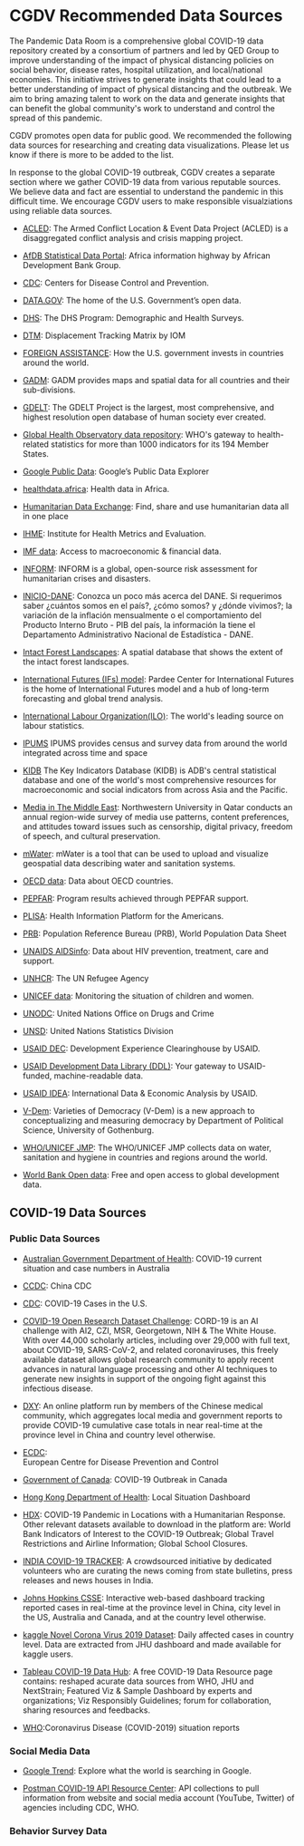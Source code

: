 # CGDV Recommended Data Sources
The Pandemic Data Room is a comprehensive global COVID-19 data repository created by a consortium of partners and led by QED Group to improve understanding of the impact of physical distancing policies on social behavior, disease rates, hospital utilization, and local/national economies. This initiative strives to generate insights that could lead to a better understanding of impact of physical distancing and the outbreak. We aim to bring amazing talent to work on the data and generate insights that can benefit the global community's work to understand and control the spread of this pandemic.

CGDV promotes open data for public good. We recommended the following data sources for researching and creating data visualizations. Please let us know if there is more to be added to the list.

In response to the global COVID-19 outbreak, CGDV creates a separate section where we gather COVID-19 data from various reputable sources. We believe data and fact are essential to understand the pandemic in this difficult time. We encourage CGDV users to make responsible visualziations using reliable data sources.

* [ACLED](https://www.acleddata.com/): The Armed Conflict Location & Event Data Project (ACLED) is a disaggregated conflict analysis and crisis mapping project.

* [AfDB Statistical Data Portal](http://dataportal.opendataforafrica.org/): Africa information highway by African Development Bank Group.

* [CDC](https://data.cdc.gov/): Centers for Disease Control and Prevention.

* [DATA.GOV](https://www.data.gov/): The home of the U.S. Government’s open data.

* [DHS](https://dhsprogram.com/Data/): The DHS Program: Demographic and Health Surveys.

* [DTM](https://www.globaldtm.info/): Displacement Tracking Matrix by IOM

* [FOREIGN ASSISTANCE](https://foreignassistance.gov/): How the U.S. government invests in countries around the world.

* [GADM](https://gadm.org/): GADM provides maps and spatial data for all countries and their sub-divisions.

* [GDELT](https://www.gdeltproject.org/data.html): The GDELT Project is the largest, most comprehensive, and highest resolution open database of human society ever created.

* [Global Health Observatory data repository](http://apps.who.int/gho/data/node.home): WHO's gateway to health-related statistics for more than 1000 indicators for its 194 Member States.


* [Google Public Data](https://www.google.com/publicdata/directory): Google’s Public Data Explorer

* [healthdata.africa](http://healthdata.africa/): Health data in Africa.

* [Humanitarian Data Exchange](https://data.humdata.org/): Find, share and use humanitarian data all in one place

* [IHME](http://www.healthdata.org/): Institute for Health Metrics and Evaluation.

* [IMF data](https://data.imf.org/): Access to macroeconomic & financial data.

* [INFORM](http://www.inform-index.org/): INFORM is a global, open-source risk assessment for humanitarian crises and disasters. 

* [INICIO-DANE](https://www.dane.gov.co/): Conozca un poco más acerca del DANE. Si requerimos saber ¿cuántos somos en el país?, ¿cómo somos? y ¿dónde vivimos?; la variación de la inflación mensualmente o el comportamiento del Producto Interno Bruto - PIB del país, la información la tiene el Departamento Administrativo Nacional de Estadística - DANE.

* [Intact Forest Landscapes](http://www.intactforests.org/data.ifl.html): A spatial database that shows the extent of the intact forest landscapes.

* [International Futures (IFs) model](https://pardee.du.edu/access-ifs): Pardee Center for International Futures is the home of International Futures model and a hub of long-term forecasting and global trend analysis.

* [International Labour Organization(ILO)](https://www.ilo.org/global/statistics-and-databases/lang--en/index.htm): The world's leading source on labour statistics.

* [IPUMS](https://www.ipums.org/) IPUMS provides census and survey data from around the world integrated across time and space

* [KIDB](https://kidb.adb.org/kidb/) The Key Indicators Database (KIDB) is ADB's central statistical database and one of the world's most comprehensive resources for macroeconomic and social indicators from across Asia and the Pacific.

* [Media in The Middle East](http://www.mideastmedia.org/): Northwestern University in Qatar conducts an annual region-wide survey of media use patterns, content preferences, and attitudes toward issues such as censorship, digital privacy, freedom of speech, and cultural preservation.

* [mWater](https://portal.mwater.co/#/entities): mWater is a tool that can be used to upload and visualize geospatial data describing water and sanitation systems.

* [OECD data](https://data.oecd.org/): Data about OECD countries.

* [PEPFAR](https://data.pepfar.gov/): Program results achieved through PEPFAR support.

* [PLISA](http://www.paho.org/data/index.php/en/): Health Information Platform for the Americans.

* [PRB](https://www.prb.org/): Population Reference Bureau (PRB), World Population Data Sheet

* [UNAIDS AIDSinfo](http://aidsinfo.unaids.org/): Data about HIV prevention, treatment, care and support. 

* [UNHCR](https://www.unhcr.org/en-us/data.html): The UN Refugee Agency

* [UNICEF data](https://data.unicef.org/): Monitoring the situation of children and women.

* [UNODC](https://dataunodc.un.org/): United Nations Office on Drugs and Crime 

* [UNSD](https://unstats.un.org/home/): United Nations Statistics Division

* [USAID DEC](https://dec.usaid.gov/dec/home/Default.aspx): Development Experience Clearinghouse by USAID.

* [USAID Development Data Library (DDL)](https://data.usaid.gov/): Your gateway to USAID-funded, machine-readable data.

* [USAID IDEA](https://idea.usaid.gov/): International Data & Economic Analysis by USAID.

* [V-Dem](https://www.v-dem.net/en/): Varieties of Democracy (V-Dem) is a new approach to conceptualizing and measuring democracy by Department of Political Science, University of Gothenburg.

* [WHO/UNICEF JMP](https://washdata.org/data): The WHO/UNICEF JMP collects data on water, sanitation and hygiene in countries and regions around the world.

* [World Bank Open data](https://data.worldbank.org/): Free and open access to global development data.

## COVID-19 Data Sources

### Public Data Sources
* [Australian Government Department of Health](https://www.health.gov.au/news/health-alerts/novel-coronavirus-2019-ncov-health-alert/coronavirus-covid-19-current-situation-and-case-numbers): COVID-19 current situation and case numbers in Australia

* [CCDC](http://weekly.chinacdc.cn/news/TrackingtheEpidemic.htm): China CDC

* [CDC](https://www.cdc.gov/coronavirus/2019-ncov/index.html): COVID-19 Cases in the U.S.

* [COVID-19 Open Research Dataset Challenge](https://www.kaggle.com/allen-institute-for-ai/CORD-19-research-challenge#metadata.csv): CORD-19 is an AI challenge with AI2, CZI, MSR, Georgetown, NIH & The White House. With over 44,000 scholarly articles, including over 29,000 with full text, about COVID-19, SARS-CoV-2, and related coronaviruses, this freely available dataset allows global research community to apply recent advances in natural language processing and other AI techniques to generate new insights in support of the ongoing fight against this infectious disease.

* [DXY](https://ncov.dxy.cn/ncovh5/view/pneumonia): An online platform run by members of the Chinese medical community, which aggregates local media and government reports to provide COVID-19 cumulative case totals in near real-time at the province level in China and country level otherwise.

* [ECDC](https://www.ecdc.europa.eu/en/geographical-distribution-2019-ncov-cases): 	
European Centre for Disease Prevention and Control

* [Government of Canada](https://www.canada.ca/en/public-health/services/diseases/2019-novel-coronavirus-infection/symptoms.html): COVID-19 Outbreak in Canada

* [Hong Kong Department of Health](https://www.coronavirus.gov.hk/eng/index.html): Local Situation Dashboard

* [HDX](https://data.humdata.org/event/covid-19): COVID-19 Pandemic in Locations with a Humanitarian Response. Other relevant datasets available to download in the platform are: World Bank Indicators of Interest to the COVID-19 Outbreak; Global Travel Restrictions and Airline Information; Global School Closures.

* [INDIA COVID-19 TRACKER](https://www.covid19india.org/): A crowdsourced initiative by dedicated volunteers who are curating the news coming from state bulletins, press releases and news houses in India.

* [Johns Hopkins CSSE](https://systems.jhu.edu/research/public-health/ncov/): Interactive web-based dashboard tracking reported cases in real-time at the province level in China, city level in the US, Australia and Canada, and at the country level otherwise.

* [kaggle Novel Corona Virus 2019 Dataset](https://www.kaggle.com/sudalairajkumar/novel-corona-virus-2019-dataset): Daily affected cases in country level. Data are extracted from JHU dashboard and made available for kaggle users. 

* [Tableau COVID-19 Data Hub](https://www.tableau.com/covid-19-coronavirus-data-resources): A free COVID-19 Data Resource page contains: reshaped acurate data sources from WHO, JHU and NextStrain; Featured Viz & Sample Dashboard by experts and organizations; Viz Responsibly Guidelines; forum for collaboration, sharing resources and feedbacks. 

* [WHO](https://www.who.int/emergencies/diseases/novel-coronavirus-2019/situation-reports):Coronavirus Disease (COVID-2019) situation reports

### Social Media Data 
* [Google Trend](https://trends.google.com/trends/?geo=US): Explore what the world is searching in Google. 

* [Postman COVID-19 API Resource Center](https://covid-19-apis.postman.com/?mkt_tok=eyJpIjoiWkRabE9HWmpZMkl3Tm1RMSIsInQiOiJOYWUrcGNQYTZjekdsMytQNUN6dVNYdHlIaVM0cTIwQkhyTFpONGhySUVMWVBSaU4wYmh5cXhGYStqTW1JQWdxTG1qeEFhb0pvNUtpelgwV1h5SWJcLysybVo1WEorM0cyUGErZFFsYzZIUStrWDBmRlwvN0VseExkSFRtOXhQeG0rIn0%3D): API collections to pull information from website and social media account (YouTube, Twitter) of agencies including CDC, WHO. 

### Behavior Survey Data
